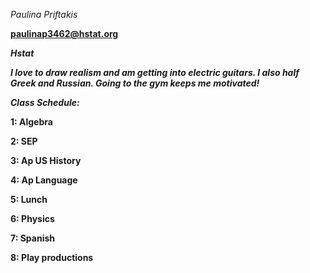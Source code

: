 _*Paulina Priftakis*_

**paulinap3462@hstat.org**

_**Hstat**_

***I love to draw realism and am getting into electric guitars. I also half Greek and Russian. Going to the gym keeps me motivated!***

_**Class Schedule:**_

****1: Algebra****

****2: SEP****

****3: Ap US History****

****4: Ap Language****

****5: Lunch****

****6: Physics****

****7: Spanish****

****8: Play productions****
